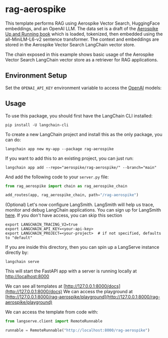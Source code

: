 # rag-aerospike

This template performs RAG using Aerospike Vector Search, HuggingFace embeddings, and an OpenAI LLM. The data set is a draft of the [Aerospike Up and Running book](https://aerospike.com/files/ebooks/aerospike-up-and-running-early-release3.pdf) which is loaded, tokenized, then embedded using the all-MiniLM-L6-v2 sentence transformer. The context and embeddings are stored in the Aerospike Vector Search LangChain vector store.

The chain exposed in this example shows basic usage of the Aerospike Vector Search LangChain vector store as a retriever for RAG applications.

## Environment Setup

Set the `OPENAI_API_KEY` environment variable to access the [OpenAI](https://platform.openai.com) models:

## Usage

To use this package, you should first have the LangChain CLI installed:

```shell
pip install -U langchain-cli
```

To create a new LangChain project and install this as the only package, you can do:

```shell
langchain app new my-app --package rag-aerospike
```

If you want to add this to an existing project, you can just run:

```shell
langchain app add --repo="aerospike/rag-aerospike/" --branch="main"
```

And add the following code to your `server.py` file:
```python
from rag_aerospike import chain as rag_aerospike_chain

add_routes(app, rag_aerospike_chain, path="/rag-aerospike")
```

(Optional) Let's now configure LangSmith. 
LangSmith will help us trace, monitor and debug LangChain applications. 
You can sign up for LangSmith [here](https://smith.langchain.com/). 
If you don't have access, you can skip this section


```shell
export LANGCHAIN_TRACING_V2=true
export LANGCHAIN_API_KEY=<your-api-key>
export LANGCHAIN_PROJECT=<your-project>  # if not specified, defaults to "default"
```

If you are inside this directory, then you can spin up a LangServe instance directly by:

```shell
langchain serve
```

This will start the FastAPI app with a server is running locally at 
[http://localhost:8000](http://localhost:8000)

We can see all templates at [http://127.0.0.1:8000/docs](http://127.0.0.1:8000/docs)
We can access the playground at [http://127.0.0.1:8000/rag-aerospike/playground](http://127.0.0.1:8000/rag-aerospike/playground)  

We can access the template from code with:

```python
from langserve.client import RemoteRunnable

runnable = RemoteRunnable("http://localhost:8000/rag-aerospike")
```